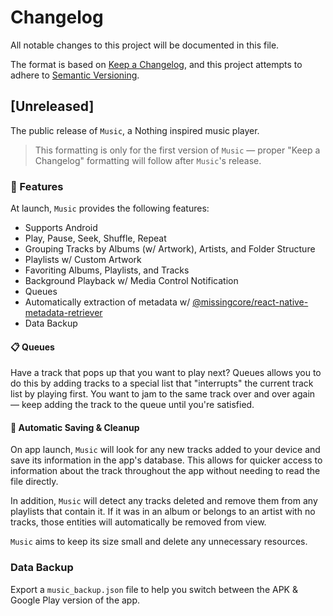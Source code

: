 # Changelog

All notable changes to this project will be documented in this file.

The format is based on [Keep a Changelog](https://keepachangelog.com/en/1.0.0/),
and this project attempts to adhere to [Semantic Versioning](https://semver.org/spec/v2.0.0.html).

## [Unreleased]

The public release of `Music`, a Nothing inspired music player.

> This formatting is only for the first version of `Music` — proper "Keep a Changelog" formatting will follow after `Music`'s release.

### 🎉 Features

At launch, `Music` provides the following features:

- Supports Android
- Play, Pause, Seek, Shuffle, Repeat
- Grouping Tracks by Albums (w/ Artwork), Artists, and Folder Structure
- Playlists w/ Custom Artwork
- Favoriting Albums, Playlists, and Tracks
- Background Playback w/ Media Control Notification
- Queues
- Automatically extraction of metadata w/ [@missingcore/react-native-metadata-retriever](https://github.com/MissingCore/react-native-metadata-retriever)
- Data Backup

#### 📋 Queues

Have a track that pops up that you want to play next? Queues allows you to do this by adding tracks to a special list that "interrupts" the current track list by playing first. You want to jam to the same track over and over again — keep adding the track to the queue until you're satisfied.

#### 💾 Automatic Saving & Cleanup

On app launch, `Music` will look for any new tracks added to your device and save its information in the app's database. This allows for quicker access to information about the track throughout the app without needing to read the file directly.

In addition, `Music` will detect any tracks deleted and remove them from any playlists that contain it. If it was in an album or belongs to an artist with no tracks, those entities will automatically be removed from view.

`Music` aims to keep its size small and delete any unnecessary resources.

### Data Backup

Export a `music_backup.json` file to help you switch between the APK & Google Play version of the app.

